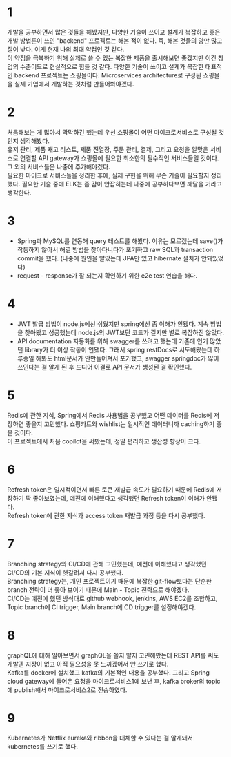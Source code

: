 # 1
개발을 공부하면서 많은 것들을 해봤지만, 다양한 기술이 쓰이고 설계가 복잡하고 좋은 개발 방법론이 쓰인 "backend" 프로젝트는 해본 적이 없다. 즉, 해본 것들의 양만 많고 질이 낮다. 이게 현재 나의 최대 약점인 것 같다.<br>
이 약점을 극복하기 위해 실제로 쓸 수 있는 복잡한 제품을 출시해보면 좋겠지만 이건 창업의 수준이므로 현실적으로 힘들 것 같다. 다양한 기술이 쓰이고 설계가 복잡한 대표적인 backend 프로젝트는 쇼핑몰이다. Microservices architecture로 구성된 쇼핑몰을 실제 기업에서 개발하는 것처럼 만들어봐야겠다.<br>

# 2
처음해보는 게 많아서 막막하긴 했는데 우선 쇼핑몰이 어떤 마이크로서비스로 구성될 것인지 생각해봤다.<br>
유저 관리, 제품 재고 리스트, 제품 진열장, 주문 관리, 결제, 그리고 요청을 알맞은 서비스로 연결할 API gateway가 쇼핑몰에 필요한 최소한의 필수적인 서비스들일 것이다. 그 외의 서비스들은 나중에 추가해야겠다.<br>
필요한 마이크로 서비스들을 정리한 후에, 실제 구현을 위해 무슨 기술이 필요할지 정리했다. 필요한 기술 중에 ELK는 좀 감이 안잡히는데 나중에 공부하다보면 깨달을 거라고 생각한다.<br>

# 3
- Spring과 MySQL를 연동해 query 테스트를 해봤다. 이유는 모르겠는데 save()가 작동하지 않아서 해결 방법을 찾아다니다가 포기하고 raw SQL과 transaction commit을 했다. (나중에 원인을 알았는데 JPA만 있고 hibernate 설치가 안돼있었다)
- request - response가 잘 되는지 확인하기 위한 e2e test 연습을 해다.

# 4
- JWT 발급 방법이 node.js에선 쉬웠지만 spring에선 좀 이해가 안됐다. 계속 방법을 찾아봤고 성공했는데 node.js의 JWT보단 코드가 길지만 별로 복잡하진 않았다.
- API documentation 자동화를 위해 swagger를 쓰려고 했는데 기존에 인기 많았던 library가 더 이상 작동이 언됐다. 그래서 spring restDocs로 시도해봤는데 하루종일 해봐도 html문서가 안만들어져서 포기했고, swagger springdoc가 많이 쓰인다는 걸 알게 된 후 드디어 이걸로 API 문서가 생성된 걸 확인했다.

# 5
Redis에 관한 지식, Spring에서 Redis 사용법을 공부했고 어떤 데이터를 Redis에 저장하면 좋을지 고민했다. 쇼핑카트와 wishlist는 일시적인 데이터니까 caching하기 좋을 것이다.<br>
이 프로젝트에서 처음 copilot을 써봤는데, 정말 편리하고 생산성 향상이 크다.

# 6
Refresh token은 일시적이면서 빠른 토큰 재발급 속도가 필요하기 때문에 Redis에 저장하기 딱 좋아보였는데, 예전에 이해했다고 생각했던 Refresh token이 이해가 안됐다.<br>
Refresh token에 관한 지식과 access token 재발급 과정 등을 다시 공부했다.<br>

# 7
Branching strategy와 CI/CD에 관해 고민했는데, 예전에 이해했다고 생각했던 CI/CD의 기본 지식이 헷갈려서 다시 공부했다.<br>
Branching strategy는, 개인 프로젝트이기 때문에 복잡한 git-flow보다는 단순한 branch 전략이 더 좋아 보이기 때문에 Main - Topic 전략으로 해야겠다.<br>
CI/CD는 예전에 했던 방식대로 github webhook, jenkins, AWS EC2를 조합하고, Topic branch에 CI trigger, Main branch에 CD trigger를 설정해야겠다.<br>

# 8
graphQL에 대해 알아보면서 graphQL을 쓸지 말지 고민해봤는데 REST API를 써도 개발엔 지장이 없고 아직 필요성을 못 느끼겠어서 안 쓰기로 했다.<br>
Kafka를 docker에 설치했고 kafka의 기본적인 내용을 공부했다. 그리고 Spring cloud gateway에 들어온 요청을 마이크로서비스1에 보낸 후, kafka broker의 topic에 publish해서 마이크로서비스2로 전송하였다.

# 9
Kubernetes가 Netflix eureka와 ribbon을 대체할 수 있다는 걸 알게돼서 kubernetes를 쓰기로 했다.
